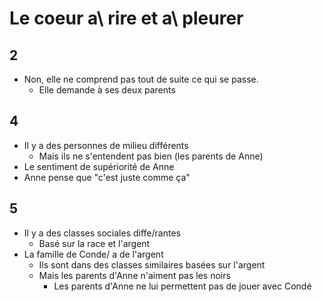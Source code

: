 # Le coeur a\ rire et a\ pleurer

## 2

- Non, elle ne comprend pas tout de suite ce qui se passe.
    - Elle demande à ses deux parents

## 4

- Il y a des personnes de milieu différents
    - Mais ils ne s'entendent pas bien (les parents de Anne)
- Le sentiment de supériorité de Anne
- Anne pense que "c'est juste comme ça"

## 5

- Il y a des classes sociales diffe/rantes
    - Basé sur la race et l'argent
- La famille de Conde/ a de l'argent
    - Ils sont dans des classes similaires basées sur l'argent
    - Mais les parents d'Anne n'aiment pas les noirs
        - Les parents d'Anne ne lui permettent pas de jouer avec Condé